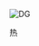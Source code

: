 

![DG](https://user-images.githubusercontent.com/28264271/132943683-39d380e0-5579-4a2b-8071-5134d5d8e260.png)

<!--
### Hi 👋 对我有意思吗😁 
🚀🚀🚀 刚好我也在物色就业机会，不、是在寻求养家糊口~ 这是我的[ **简历** ](https://resume.samego.com)，感谢阅览简历！Thanks♪(･ω･)ﾉ 

考虑工作中，对我感兴趣的你是否正在招聘呢？这是我的[ **简历** ](https://resume.samego.com)，感谢阅览简历。

衷于架构思考，追求于人工智能领域 👣

🔭 目前正在充电... 架构 与  `Golang`


**alicfeng/alicfeng** is a ✨ _special_ ✨ repository because its `README.md` (this file) appears on your GitHub profile.

Here are some ideas to get you started:

- 🔭 I’m currently working on ...
- 🌱 I’m currently learning ...
- 👯 I’m looking to collaborate on ...
- 🤔 I’m looking for help with ...
- 💬 Ask me about ...
- 📫 How to reach me: ...
- 😄 Pronouns: ...
- ⚡ Fun fact: ...
-->

热
